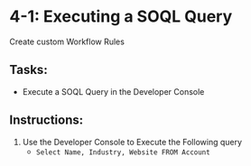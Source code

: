 # 4-1: Executing a SOQL Query

Create custom Workflow Rules

## Tasks:
- Execute a SOQL Query in the Developer Console

## Instructions:
1. Use the Developer Console to Execute the Following query
   - ```Select Name, Industry, Website FROM Account```
